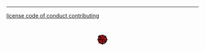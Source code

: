 ***

[license         ]( #../foot-license.md )
[code of conduct ]( #../foot-code-of-conduct.md )
[contributing    ]( #../foot-contributing.md )

<h1 style=text-align:center; ><img src=../images/ladybug-logo.png height=32 ></h1>
